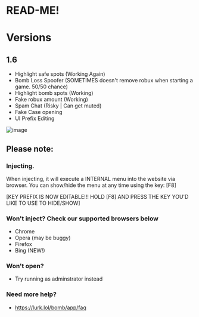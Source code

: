 # READ-ME!

# Versions
## 1.6

- Highlight safe spots (Working Again)
- Bomb Loss Spoofer (SOMETIMES doesn't remove robux when starting a game. 50/50 chance)
- Highlight bomb spots (Working)
- Fake robux amount (Working)
- Spam Chat (Risky | Can get muted)
- Fake Case opening
- UI Prefix Editing 



![image](https://media.discordapp.net/attachments/1014879203801448578/1015822022560985179/unknown.png)

## Please note:
### Injecting.
When injecting, it will execute a INTERNAL menu into the website via browser. You can show/hide the menu at any time using the key: [F8]

[KEY PREFIX IS NOW EDITABLE!!! HOLD [F8] AND PRESS THE KEY YOU'D LIKE TO USE TO HIDE/SHOW]

### Won't inject? Check our supported browsers below
- Chrome
- Opera (may be buggy)
- Firefox
- Bing (NEW!)

### Won't open?
- Try running as adminstrator instead

### Need more help?
- https://lurk.lol/bomb/app/faq 


